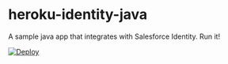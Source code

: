 heroku-identity-java
====================

A sample java app that integrates with Salesforce Identity.   Run it!

[![Deploy](https://www.herokucdn.com/deploy/button.png)](https://heroku.com/deploy?template=https://github.com/salesforceidentity/heroku-identity-java)


